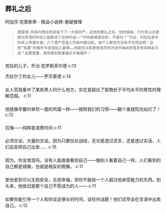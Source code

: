 ## 葬礼之后

阿加莎·克里斯蒂  -  精品小说榜-悬疑推理

>     理查德·阿伯内西在死前留下了一大笔财产。在他的葬礼之后，他的妹妹、行为举止总是颇为奇怪的科拉小姐竟说了这样的话——“可他是被谋杀的，不是吗？”次日，科拉在家中的床上惨遭杀害。六个遗产受益人均有作案动机，每个人都恰巧没有不在场证明！这桩“有趣”的案件令波洛陷入窘境……他能否从和家族成员的对话中抽丝剥茧并发现蛛丝马迹？迷雾重重，真相直到故事最后才被揭开！


### 

劳拉的儿子，乔治·克罗斯菲尔德 c:13

杰拉尔丁的女儿——罗莎蒙德 c:14

### 

女人究竟看中了某些男人的什么地方，实在是超出了智商处于平均水平的男性的理解范围。 c:11

### 

他就像早餐时单煎一面的鸡蛋一样——按照我们的习惯——翻个身就阳光灿烂了！ c:12

### 

后悔——纯粹是浪费时间 c:11

### 

必须交谈，大量的交谈。因为只要拉长战线，无论是透过谎言，还是透过实话，人们总会把自己出卖…… c:15

### 

因为，你没发现吗，没有人能直接看到自己——像别人看着自己一样。人们看到的自己都是镜像，也就是相反的图像。 c:11

### 

爱他爱到可以无视安全，无视幸福。但你不能给一个人超过他承受能力的东西。到头来，他依旧是那个自己不愿成为的人—— c:11

### 

如果你能引导一个人和你谈足够长的时间，谈任何话题！他们迟早会在言语中出卖自己。 c:12